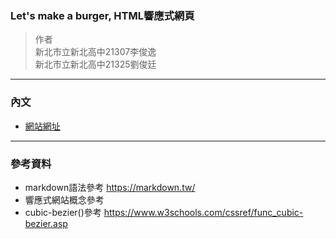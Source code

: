 ### Let's make a burger, HTML響應式網頁
> 作者<br>
> 新北市立新北高中21307李俊逸<br>
> 新北市立新北高中21325劉俊廷
---------
### 內文
- [網站網址](https://ntshtutorial.github.io/project/)<br>
---------
### 參考資料
- markdown語法參考 <https://markdown.tw/>
- 響應式網站概念參考
- cubic-bezier()參考 <https://www.w3schools.com/cssref/func_cubic-bezier.asp>
